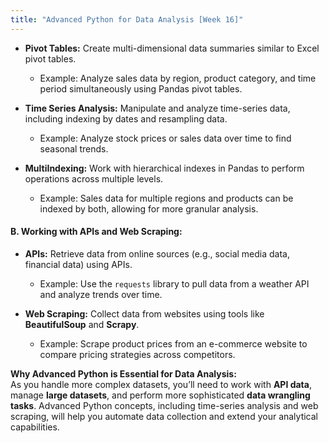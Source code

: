 ```yaml
---
title: "Advanced Python for Data Analysis [Week 16]"
---
```


- **Pivot Tables:** Create multi-dimensional data summaries similar to Excel pivot tables.
  - Example: Analyze sales data by region, product category, and time period simultaneously using Pandas pivot tables.

- **Time Series Analysis:** Manipulate and analyze time-series data, including indexing by dates and resampling data.
  - Example: Analyze stock prices or sales data over time to find seasonal trends.

- **MultiIndexing:** Work with hierarchical indexes in Pandas to perform operations across multiple levels.
  - Example: Sales data for multiple regions and products can be indexed by both, allowing for more granular analysis.

#### B. **Working with APIs and Web Scraping:**
- **APIs:** Retrieve data from online sources (e.g., social media data, financial data) using APIs.
  - Example: Use the `requests` library to pull data from a weather API and analyze trends over time.

- **Web Scraping:** Collect data from websites using tools like **BeautifulSoup** and **Scrapy**.
  - Example: Scrape product prices from an e-commerce website to compare pricing strategies across competitors.

**Why Advanced Python is Essential for Data Analysis:**  
As you handle more complex datasets, you’ll need to work with **API data**, manage **large datasets**, and perform more sophisticated **data wrangling tasks**. Advanced Python concepts, including time-series analysis and web scraping, will help you automate data collection and extend your analytical capabilities.